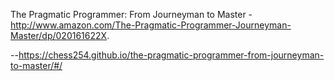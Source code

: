  The Pragmatic Programmer: From Journeyman to Master - http://www.amazon.com/The-Pragmatic-Programmer-Journeyman-Master/dp/020161622X.

--https://chess254.github.io/the-pragmatic-programmer-from-journeyman-to-master/#/
